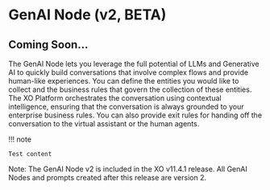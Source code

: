 # GenAI Node (v2, BETA)

## Coming Soon...

The GenAI Node lets you leverage the full potential of LLMs and Generative AI to quickly build conversations that involve complex flows and provide human-like experiences. You can define the entities you would like to collect and the business rules that govern the collection of these entities. The XO Platform orchestrates the conversation using contextual intelligence, ensuring that the conversation is always grounded to your enterprise business rules. You can also provide exit rules for handing off the conversation to the virtual assistant or the human agents.

!!! note

    Test content
Note: The GenAI Node v2 is included in the XO v11.4.1 release. All GenAI Nodes and prompts created after this release are version 2. 